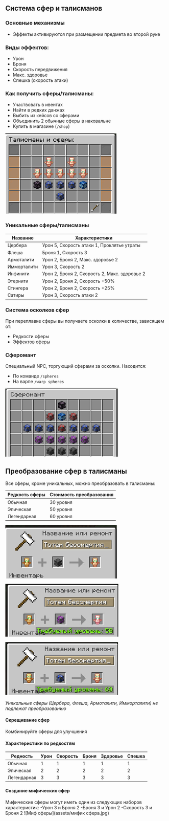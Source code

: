 ## Система сфер и талисманов

### Основные механизмы
- Эффекты активируются при размещении предмета во второй руке
### Виды эффектов:
- Урон
- Броня
- Скорость передвижения
- Макс. здоровье
- Спешка (скорость атаки)

### Как получить сферы/талисманы:
- Участвовать в ивентах
- Найти в редких данжах
- Выбить из кейсов со сферами
- Объединить 2 обычные сферы в наковальне
- Купить в магазине (`/shop`)

![Талисманы и сферы в Премиум-магазине сервера](assets/шоп.jpg)

### Уникальные сферы/талисманы
| Название       | Характеристики                          |
|----------------|----------------------------------------|
| Цербера        | Урон 5, Скорость атаки 1, Проклятье утраты |
| Флеша          | Броня 1, Скорость 3                   |
| Армоталити     | Урон 2, Броня 2, Макс. здоровье 2     |
| Имморталити    | Урон 3, Скорость 2                     |
| Инфинити       | Урон 2, Броня 2, Скорость 2, Макс. здоровье 2 |
| Этернити       | Урон 2, Броня 2, Скорость +50%         |
| Стингера       | Урон 2, Броня 2, Скорость +25%         |
| Сатиры         | Урон 3, Скорость атаки 2               |

### Система осколков сфер
При переплавке сферы вы получаете осколки в количестве, зависящем от:
- Редкости сферы
- Эффектов сферы

### Сферомант
Специальный NPC, торгующий сферами за осколки. Находится:
- По команде `/spheres`
- На варпе `/warp spheres`

![Сферомант](assets/сферомант.jpg)

## Преобразование сфер в талисманы

Все сферы, кроме уникальных, можно преобразовать в талисманы:

| Редкость сферы | Стоимость преобразования |
|----------------|-------------------------|
| Обычная        | 30 уровня              |
| Эпическая      | 50 уровня              |
| Легендарная    | 60 уровня              |

![Обычная сфера](assets/обч%20сфера.jpg)

![Эпическая сфера](assets/епик%20сфера.jpg)

![Легендарная сфера](assets/лег%20сфера.jpg)

*Уникальные сферы (Цербера, Флеша, Армоталити, Имморталити) не подлежат преобразованию*

#### Скрещивание сфер
Комбинируйте сферы для улучшения

#### Характеристики по редкостям
| Редность      | Урон | Скорость | Броня | Здоровье | Спешка |
|--------------|------|----------|-------|----------|--------|
| Обычная      | 1    | 1        | 1     | 1        | 1      |
| Эпическая    | 2    | 2        | 2     | 2        | 2      |
| Легендарная  | 3    | 3        | 3     | 3        | 3      |

#### Создание мифических сфер
Мифические сферы могут иметь один из следующих наборов характеристик:
-Урон 3 и Броня 2
-Броня 3 и Урон 2
-Скорость 3 и Броня 2
![Миф сферы](assets/мифик сфера.jpg)
